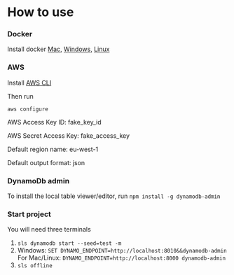 # How to use
### Docker
Install docker 
[Mac](https://docs.docker.com/desktop/install/mac-install/), 
[Windows](https://docs.docker.com/desktop/install/windows-install/), 
[Linux](https://docs.docker.com/desktop/install/linux-install/) 

### AWS
Install [AWS CLI](https://docs.aws.amazon.com/cli/latest/userguide/getting-started-install.html)

Then run
```
aws configure
```
AWS Access Key ID: fake_key_id

AWS Secret Access Key: fake_access_key

Default region name: eu-west-1

Default output format: json

### DynamoDb admin
To install the local table viewer/editor, run `npm install -g dynamodb-admin`

### Start project
You will need three terminals
1. `sls dynamodb start --seed=test -m`
2. Windows: `SET DYNAMO_ENDPOINT=http://localhost:8010&&dynamodb-admin` For Mac/Linux: `DYNAMO_ENDPOINT=http://localhost:8000 dynamodb-admin`
3. `sls offline`
